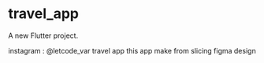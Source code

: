 # travel_app

A new Flutter project.

instagram : @letcode_var
 travel app this app make from slicing figma design 
